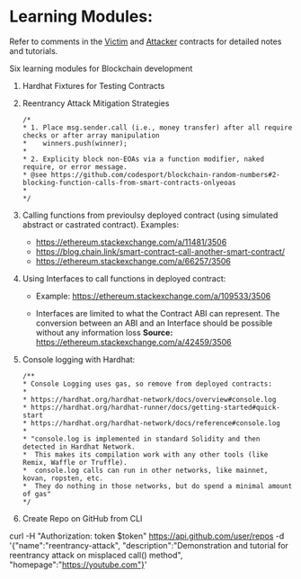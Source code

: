 # Learning Modules:

Refer to comments in the [Victim](contracts/Victim.sol) and [Attacker](contracts/Attacker.sol)  contracts for detailed notes and tutorials.

Six learning modules for Blockchain development

1. Hardhat Fixtures for Testing Contracts


1.  Reentrancy Attack Mitigation Strategies

    ```
    /* 
    * 1. Place msg.sender.call (i.e., money transfer) after all require checks or after array manipulation 
    *    winners.push(winner);
    *
    * 2. Explicity block non-EOAs via a function modifier, naked require, or error message.
    * @see https://github.com/codesport/blockchain-random-numbers#2-blocking-function-calls-from-smart-contracts-onlyeoas
    *
    */
    ```
1. Calling functions from previoulsy deployed contract (using simulated abstract or castrated contract). Examples: 
   * https://ethereum.stackexchange.com/a/11481/3506 
   * https://blog.chain.link/smart-contract-call-another-smart-contract/
   * https://ethereum.stackexchange.com/a/66257/3506

1. Using Interfaces to call functions in deployed contract: 
    
   *  Example: https://ethereum.stackexchange.com/a/109533/3506

   * Interfaces are limited to what the Contract ABI can represent. The conversion between an ABI and an Interface should be possible without any information loss
   **Source:** https://ethereum.stackexchange.com/a/42459/3506

1. Console logging with Hardhat:
    ```
    /** 
    * Console Logging uses gas, so remove from deployed contracts:
    *
    * https://hardhat.org/hardhat-network/docs/overview#console.log
    * https://hardhat.org/hardhat-runner/docs/getting-started#quick-start
    * https://hardhat.org/hardhat-network/docs/reference#console.log
    *
    * "console.log is implemented in standard Solidity and then detected in Hardhat Network. 
    *  This makes its compilation work with any other tools (like Remix, Waffle or Truffle).
    *  console.log calls can run in other networks, like mainnet, kovan, ropsten, etc. 
    *  They do nothing in those networks, but do spend a minimal amount of gas"
    */
     ```
 
1. Create Repo on GitHub from CLI

curl -H "Authorization: token $token" https://api.github.com/user/repos -d '{"name":"reentrancy-attack", "description":"Demonstration and tutorial for reentrancy attack on misplaced call() method", "homepage":"https://youtube.com"}'